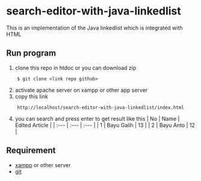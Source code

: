 # search-editor-with-java-linkedlist

This is an implementation of the Java linkedlist which is integrated with HTML

## Run program
1. clone this repo in htdoc or you can download zip
```
    $ git clone <link repo github>
```
2. activate apache server on xampp or other app server
3. copy this link
```
    http://localhost/search-editor-with-java-linkedlist/index.html
```
4. you can search and press enter to get result like this
| No  | Name | Edited Article |
| :--- | :--- | :--- |
| 1  | Bayu Galih  | 13 |
| 2  | Bayu Anto  | 12 |

## Requirement
- [xampp](https://www.apachefriends.org/index.html) or other server
- [git](https://git-scm.com/downloads)
